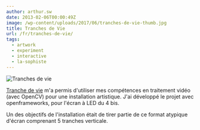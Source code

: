 ```yaml
---
author: arthur.sw
date: 2013-02-06T00:00:49Z
image: /wp-content/uploads/2017/06/tranches-de-vie-thumb.jpg
title: Tranches de Vie
url: /fr/tranches-de-vie/
tags:
  - artwork
  - experiment
  - interactive
  - la-sophiste
---
```


![Tranches de vie](/wp-content/uploads/2017/06/tranches-de-vie.jpg)

[Tranche de vie](http://www.lasophiste.com/portfolio/tranchesdevie/) m'a permis d'utiliser mes compétences en traitement vidéo (avec OpenCV) pour une installation artistique. J'ai développé le projet avec openframeworks, pour l'écran à LED du 4 bis.

Un des objectifs de l'installation était de tirer partie de ce format atypique d'écran comprenant 5 tranches verticale.